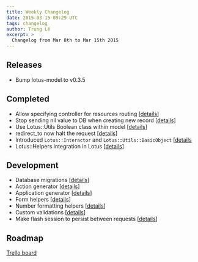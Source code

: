 ```yaml
---
title: Weekly Changelog
date: 2015-03-15 09:29 UTC
tags: changelog
author: Trung Lê 
excerpt: >
  Changelog from Mar 8th to Mar 15th 2015
---
```


## Releases

  * Bump lotus-model to v0.3.5

## Completed

  * Allow specifying controller for resources routing [[details](https://github.com/lotus/router/pull/45)]
  * Stop sending nil value to DB when creating new record [[details](https://github.com/lotus/model/pull/81)]
  * Use Lotus::Utils Boolean class within model [[details](https://github.com/lotus/model/pull/160)]
  * redirect_to now halt the request [[details](https://github.com/lotus/controller/pull/94)]
  * Introduced `Lotus::Interactor` and `Lotus::Utils::BasicObject` [[details](https://github.com/lotus/utils/commit/0b83e837174eaa3684b7923f60ce609c65555c99)
  * Lotus::Helpers integration in Lotus [[details](https://github.com/lotus/lotus/pull/175)]

## Development

  * Database migrations [[details](https://github.com/lotus/model/pull/144)]
  * Action generator [[details](https://github.com/lotus/lotus/pull/166)]
  * Application generator [[details](https://github.com/lotus/lotus/pull/181)]
  * Form helpers [[details](https://github.com/lotus/helpers/pull/16)]
  * Number formatting helpers [[details](https://github.com/lotus/helpers/pull/14)]
  * Custom validations [[details](https://github.com/lotus/validations/pull/49)]
  * Make flash session to persist between requests [[details](https://github.com/lotus/controller/pull/96)]

## Roadmap

[Trello board](http://bit.ly/lotusrb-roadmap)
